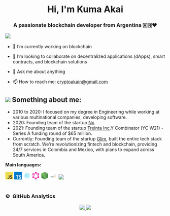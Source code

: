 <!---
angelbrunn/angelbrunn is a ✨ special ✨ repository because its `README.md` (this file) appears on your GitHub profile.
You can click the Preview link to take a look at your changes.
--->
<h1 align="center">Hi, I'm Kuma Akai</h1>
<h3 align="center">A passionate blockchain developer from Argentina 🇦🇷❤️</h3>

<a href="https://github.com/DenverCoder1/readme-typing-svg"><img src="https://readme-typing-svg.herokuapp.com?font=Time+New+Roman&color=%23C8BE25&size=30&center=true&vCenter=true&width=600&height=100&lines=By+decentralizing,we+shift+power+from+a+few+to+the+many;allowing+us+to+democratize+the+future+together."></a>
</p>

- 🔭 I’m currently working on blockchain

- 👯 I’m looking to collaborate on decentralized applications (dApps), smart contracts, and blockchain solutions

- 💬 Ask me about anything
  
- 📫 How to reach me: cryptoakain@gmail.com

## <picture><img src = "https://github.com/7oSkaaa/7oSkaaa/blob/main/Images/about_me.gif?raw=true" width = 50px></picture> Something about me:
* 2010 to 2020: I focused on my degree in Engineering while working at various multinational companies, developing software.<br /> 
* 2020: Founding team of the startup <a href="https://www.naranjax.com/" target="_blank">Nx</a>.<br />
* 2021: Founding team of the startup <a href="https://www.treinta.co/" target="_blank">Treinta Inc</a>,Y Combinator (YC W21) - Series A funding round of $65 million.<br /> 
* Currently: Founding team of the startup <a href="https://getglim.com/" target="_blank">Glim</a>, built the entire tech stack from scratch. We're revolutionizing fintech and blockchain, providing 24/7 services in Colombia and Mexico, with plans to expand across South America.<br />


**Main languages:**

<code><img height="24" src="https://raw.githubusercontent.com/github/explore/80688e429a7d4ef2fca1e82350fe8e3517d3494d/topics/javascript/javascript.png"></code>
<code><img height="24" src="https://raw.githubusercontent.com/github/explore/80688e429a7d4ef2fca1e82350fe8e3517d3494d/topics/typescript/typescript.png"></code>
<code><img height="24" src="https://raw.githubusercontent.com/github/explore/80688e429a7d4ef2fca1e82350fe8e3517d3494d/topics/react/react.png"></code>
<code><img height="24" src="https://raw.githubusercontent.com/github/explore/5c058a388828bb5fde0bcafd4bc867b5bb3f26f3/topics/graphql/graphql.png"></code>
<code><img height="24" src="https://raw.githubusercontent.com/github/explore/80688e429a7d4ef2fca1e82350fe8e3517d3494d/topics/nodejs/nodejs.png"></code>
<code><img height="24" src="https://raw.githubusercontent.com/github/explore/80688e429a7d4ef2fca1e82350fe8e3517d3494d/topics/mysql/mysql.png"></code>
<code><img height="24" src="https://avatars.githubusercontent.com/u/6250754?s=48&v=4"></code>
<br />
<br />

### ⚙️ &nbsp;GitHub Analytics

<p align="center">
  <a href="https://github.com/angelbrunn">
    <img height="180em" src="https://github-readme-stats-eight-theta.vercel.app/api?username=angelbrunn&show_icons=true&theme=algolia&include_all_commits=true&count_private=true&v=1"/>
  </a>
  <a href="https://github.com/angelbrunn">
    <img height="180em" src="https://github-readme-stats-eight-theta.vercel.app/api/top-langs/?username=angelbrunn&layout=compact&langs_count=8&theme=algolia&v=1"/>
  </a>
</p>
